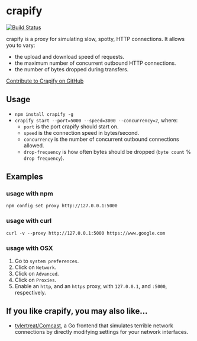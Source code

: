 # crapify

[![Build Status](https://travis-ci.org/bcoe/crapify.png)](https://travis-ci.org/bcoe/crapify)

crapify is a proxy for simulating slow, spotty, HTTP connections. It allows you to vary:

* the upload and download speed of requests.
* the maximum number of concurrent outbound HTTP connections.
* the number of bytes dropped during transfers.

[Contribute to Crapify on GitHub](https://github.com/bcoe/crapify)

## Usage

* `npm install crapify -g`
* `crapify start --port=5000 --speed=3000 --concurrency=2`, where:
  * `port` is the port crapify should start on.
  * `speed` is the connection speed in bytes/second.
  * `concurrency` is the number of concurrent outbound connections allowed.
  * `drop-frequency` is how often bytes should be dropped (`byte count` % `drop frequency`).

## Examples

### usage with npm

`npm config set proxy http://127.0.0.1:5000`

### usage with curl

`curl -v --proxy http://127.0.0.1:5000 https://www.google.com`

### usage with OSX

1. Go to `system preferences`.
2. Click on `Network`.
3. Click on `Advanced`.
4. Click on `Proxies`.
5. Enable an `http`, and an `https` proxy, with `127.0.0.1`, and `:5000`, respectively.

## If you like crapify, you may also like...

- [tylertreat/Comcast](https://github.com/tylertreat/Comcast), a Go frontend that simulates terrible network connections by directly modifying settings for your network interfaces.
